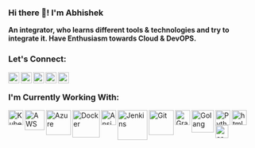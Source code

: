 ### Hi there 👋! I'm Abhishek  <!-- <img src="https://raw.githubusercontent.com/TheDudeThatCode/TheDudeThatCode/master/Assets/Hi.gif" width="29px"> -->

**An integrator, who learns different tools & technologies and try to integrate it. Have Enthusiasm towards Cloud & DevOPS.**

### Let's Connect:
[<img align="left" alt="abhi | Github" width="22px" src="https://cdn.jsdelivr.net/npm/simple-icons@v3/icons/github.svg" />][GitHub]
[<img align="left" alt="abhi | LinkedIn" width="22px" src="https://cdn.jsdelivr.net/npm/simple-icons@v3/icons/linkedin.svg" />][LinkedIn]
[<img align="left" alt="abhi | Twitter" width="22px" src="https://cdn.jsdelivr.net/npm/simple-icons@v3/icons/twitter.svg" />][Twitter]
[<img align="left" alt="abhi | Hashnode" width="22px" src="https://cdn.jsdelivr.net/npm/simple-icons@v3/icons/hashnode.svg" />][Twitter]
<a href="abhishekkumar33118@gmail.com">
  <img align="left" width="22px" src="https://cdn.jsdelivr.net/npm/simple-icons@v3/icons/gmail.svg" />
  
</a>

<br>

### I'm Currently Working With:
<img align="left" alt="Kubernetes" width="30px" src="https://upload.wikimedia.org/wikipedia/commons/thumb/0/00/Kubernetes_%28container_engine%29.png/640px-Kubernetes_%28container_engine%29.png"/>
<img align="left" alt="AWS" width="40px" src="https://upload.wikimedia.org/wikipedia/commons/thumb/9/93/Amazon_Web_Services_Logo.svg/640px-Amazon_Web_Services_Logo.svg.png"/>
<img align="left" alt="Azure" width="50px" src="https://upload.wikimedia.org/wikipedia/commons/thumb/a/a8/Microsoft_Azure_Logo.svg/640px-Microsoft_Azure_Logo.svg.png"/>
<img align="left" alt="Docker" width="55px" src="https://upload.wikimedia.org/wikipedia/commons/7/79/Docker_%28container_engine%29_logo.png"/>
<img align="left" alt="Ansible" width="30px" src="https://upload.wikimedia.org/wikipedia/commons/thumb/2/24/Ansible_logo.svg/640px-Ansible_logo.svg.png"/>
<img align="left" alt="Jenkins" width="60px" src="https://upload.wikimedia.org/wikipedia/commons/thumb/e/e3/Jenkins_logo_with_title.svg/640px-Jenkins_logo_with_title.svg.png"/>
<img align="left" alt="Git" width="50px" src="https://upload.wikimedia.org/wikipedia/commons/thumb/e/e0/Git-logo.svg/640px-Git-logo.svg.png"/>
<img align="left" alt="Grafana" width="30px" src="https://upload.wikimedia.org/wikipedia/commons/thumb/3/3b/Grafana_icon.svg/640px-Grafana_icon.svg.png"/>
<img align="left" alt="Golang" width="45px" src="https://upload.wikimedia.org/wikipedia/commons/thumb/0/05/Go_Logo_Blue.svg/640px-Go_Logo_Blue.svg.png"/>
<img align="left" alt="Python" width="30px" src="https://upload.wikimedia.org/wikipedia/commons/c/c3/Python-logo-notext.svg"/>
<img align="left" alt="html" width="30px" src="https://upload.wikimedia.org/wikipedia/commons/6/61/HTML5_logo_and_wordmark.svg"/>
<img align="left" alt="css" width="26px" src="https://upload.wikimedia.org/wikipedia/commons/d/d5/CSS3_logo_and_wordmark.svg"/>
<br><br>

<!--- Links of Social Sites --->
[LinkedIn]: https://www.linkedin.com/in/abhisheksingh003/
[GitHub]: https://github.com/Abhi03-tech
[Twitter]: https://twitter.com/Abhitech03
